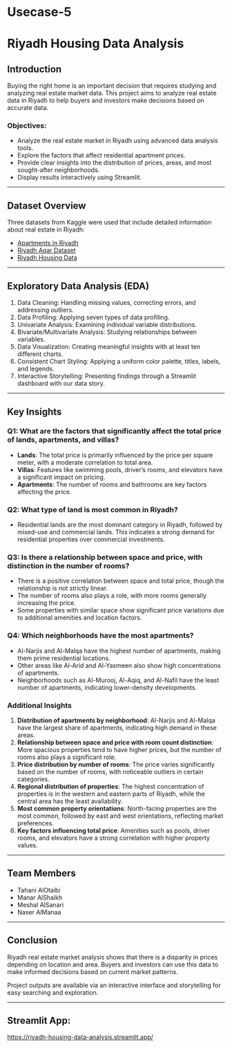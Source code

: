 # Usecase-5
# Riyadh Housing Data Analysis

## Introduction
Buying the right home is an important decision that requires studying and analyzing real estate market data. This project aims to analyze real estate data in Riyadh to help buyers and investors make decisions based on accurate data.

### Objectives:

- Analyze the real estate market in Riyadh using advanced data analysis tools.
- Explore the factors that affect residential apartment prices.
- Provide clear insights into the distribution of prices, areas, and most sought-after neighborhoods.
- Display results interactively using Streamlit.

---

## Dataset Overview

Three datasets from Kaggle were used that include detailed information about real estate in Riyadh:

- [Apartments in Riyadh](https://www.kaggle.com/datasets/abdulmalikm/apartments-in-riyadh)
- [Riyadh Aqar Dataset](https://www.kaggle.com/datasets/myfaisal/riyadh-aqaar-dataset)
- [Riyadh Housing Data](https://www.kaggle.com/datasets/salmanshir/riyadhhousingdata)

---

## Exploratory Data Analysis (EDA)

1. Data Cleaning: Handling missing values, correcting errors, and addressing outliers.
2. Data Profiling: Applying seven types of data profiling.
3. Univariate Analysis: Examining individual variable distributions.
4. Bivariate/Multivariate Analysis: Studying relationships between variables.
5. Data Visualization: Creating meaningful insights with at least ten different charts.
6. Consistent Chart Styling: Applying a uniform color palette, titles, labels, and legends.
7. Interactive Storytelling: Presenting findings through a Streamlit dashboard with our data story.

---

## Key Insights

### Q1: What are the factors that significantly affect the total price of lands, apartments, and villas?
- **Lands**: The total price is primarily influenced by the price per square meter, with a moderate correlation to total area.
- **Villas**: Features like swimming pools, driver’s rooms, and elevators have a significant impact on pricing.
- **Apartments**: The number of rooms and bathrooms are key factors affecting the price.

### Q2: What type of land is most common in Riyadh?
- Residential lands are the most dominant category in Riyadh, followed by mixed-use and commercial lands. This indicates a strong demand for residential properties over commercial investments.

### Q3: Is there a relationship between space and price, with distinction in the number of rooms?
- There is a positive correlation between space and total price, though the relationship is not strictly linear.
- The number of rooms also plays a role, with more rooms generally increasing the price.
- Some properties with similar space show significant price variations due to additional amenities and location factors.

### Q4: Which neighborhoods have the most apartments?
- Al-Narjis and Al-Malqa have the highest number of apartments, making them prime residential locations.
- Other areas like Al-Arid and Al-Yasmeen also show high concentrations of apartments.
- Neighborhoods such as Al-Murooj, Al-Aqiq, and Al-Nafil have the least number of apartments, indicating lower-density developments.

### Additional Insights

1. **Distribution of apartments by neighborhood**: Al-Narjis and Al-Malqa have the largest share of apartments, indicating high demand in these areas.
2. **Relationship between space and price with room count distinction**: More spacious properties tend to have higher prices, but the number of rooms also plays a significant role.
3. **Price distribution by number of rooms**: The price varies significantly based on the number of rooms, with noticeable outliers in certain categories.
4. **Regional distribution of properties**: The highest concentration of properties is in the western and eastern parts of Riyadh, while the central area has the least availability.
5. **Most common property orientations**: North-facing properties are the most common, followed by east and west orientations, reflecting market preferences.
6. **Key factors influencing total price**: Amenities such as pools, driver rooms, and elevators have a strong correlation with higher property values.

---

## Team Members

- Tahani AlOtaibi
- Manar AlShaikh
- Meshal AlSanari
- Naser AlManaa

---

## Conclusion

Riyadh real estate market analysis shows that there is a disparity in prices depending on location and area. Buyers and investors can use this data to make informed decisions based on current market patterns.

Project outputs are available via an interactive interface and storytelling for easy searching and exploration.


---

## Streamlit App:
https://riyadh-housing-data-analysis.streamlit.app/
